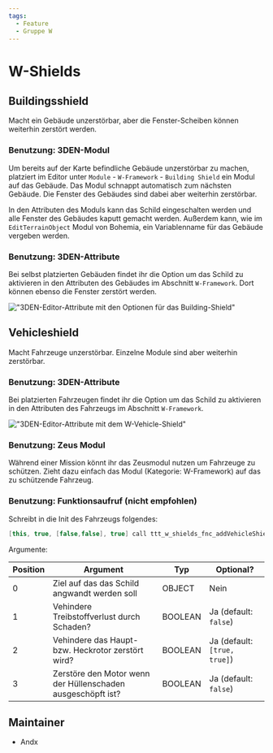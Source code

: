 ```yaml
---
tags:
  - Feature
  - Gruppe W
---
```


# W-Shields

## Buildingsshield

Macht ein Gebäude unzerstörbar, aber die Fenster-Scheiben können weiterhin zerstört werden.

### Benutzung: 3DEN-Modul

Um bereits auf der Karte befindliche Gebäude unzerstörbar zu machen, platziert im Editor unter `Module` - `W-Framework` - `Building Shield` ein Modul auf das Gebäude. Das Modul schnappt automatisch zum nächsten Gebäude. Die Fenster des Gebäudes sind dabei aber weiterhin zerstörbar.

In den Attributen des Moduls kann das Schild eingeschalten werden und alle Fenster des Gebäudes kaputt gemacht werden. Außerdem kann, wie im `EditTerrainObject` Modul von Bohemia, ein Variablenname für das Gebäude vergeben werden.

### Benutzung: 3DEN-Attribute

Bei selbst platzierten Gebäuden findet ihr die Option um das Schild zu aktivieren in den Attributen des Gebäudes im Abschnitt `W-Framework`. Dort können ebenso die Fenster zerstört werden.

!["3DEN-Editor-Attribute mit den Optionen für das Building-Shield"](https://i.imgur.com/Iw1i6Ou.jpeg)

## Vehicleshield

Macht Fahrzeuge unzerstörbar. Einzelne Module sind aber weiterhin zerstörbar.

### Benutzung: 3DEN-Attribute

Bei platzierten Fahrzeugen findet ihr die Option um das Schild zu aktivieren in den Attributen des Fahrzeugs im Abschnitt `W-Framework`.

!["3DEN-Editor-Attribute mit dem W-Vehicle-Shield"](https://i.imgur.com/c9Irw2F.jpeg)

### Benutzung: Zeus Modul

Während einer Mission könnt ihr das Zeusmodul nutzen um Fahrzeuge zu schützen. Zieht dazu einfach das Modul (Kategorie: W-Framework) auf das zu schützende Fahrzeug.

### Benutzung: Funktionsaufruf (nicht empfohlen)

Schreibt in die Init des Fahrzeugs folgendes:

```c++
[this, true, [false,false], true] call ttt_w_shields_fnc_addVehicleShield;
```

Argumente:

| Position | Argument                                                      | Typ     | Optional?                    |
| -------- | ------------------------------------------------------------- | ------- | ---------------------------- |
| 0        | Ziel auf das das Schild angwandt werden soll                  | OBJECT  | Nein                         |
| 1        | Vehindere Treibstoffverlust durch Schaden?                    | BOOLEAN | Ja (default: `false`)        |
| 2        | Vehindere das Haupt- bzw. Heckrotor zerstört wird?            | BOOLEAN | Ja (default: `[true, true]`) |
| 3        | Zerstöre den Motor wenn der Hüllenschaden ausgeschöpft ist?   | BOOLEAN | Ja (default: `false`) |

## Maintainer

* Andx
